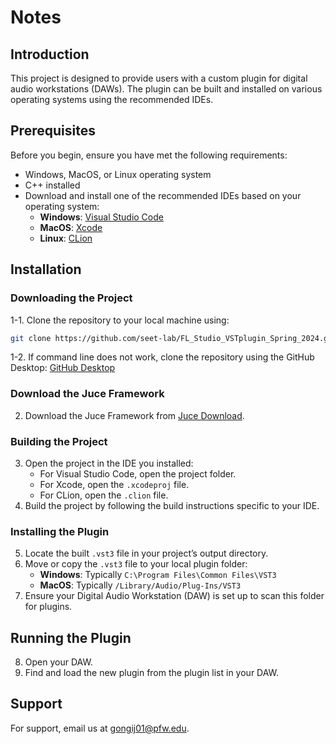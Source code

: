 
# Notes

## Introduction
This project is designed to provide users with a custom plugin for digital audio workstations (DAWs). The plugin can be built and installed on various operating systems using the recommended IDEs.

## Prerequisites
Before you begin, ensure you have met the following requirements:
- Windows, MacOS, or Linux operating system
- C++ installed
- Download and install one of the recommended IDEs based on your operating system:
  - **Windows**: [Visual Studio Code](https://code.visualstudio.com/)
  - **MacOS**: [Xcode](https://developer.apple.com/xcode/)
  - **Linux**: [CLion](https://www.jetbrains.com/clion/)

## Installation

### Downloading the Project
1-1. Clone the repository to your local machine using:
   ```bash
   git clone https://github.com/seet-lab/FL_Studio_VSTplugin_Spring_2024.git
   ```
1-2. If command line does not work, clone the repository using the GitHub Desktop:
   [GitHub Desktop](https://desktop.github.com)

### Download the Juce Framework
2. Download the Juce Framework from [Juce Download](https://juce.com/download).

### Building the Project
3. Open the project in the IDE you installed:
   - For Visual Studio Code, open the project folder.
   - For Xcode, open the `.xcodeproj` file.
   - For CLion, open the `.clion` file.
4. Build the project by following the build instructions specific to your IDE.

### Installing the Plugin
5. Locate the built `.vst3` file in your project’s output directory.
6. Move or copy the `.vst3` file to your local plugin folder:
   - **Windows**: Typically `C:\Program Files\Common Files\VST3`
   - **MacOS**: Typically `/Library/Audio/Plug-Ins/VST3`
7. Ensure your Digital Audio Workstation (DAW) is set up to scan this folder for plugins.

## Running the Plugin
8. Open your DAW.
9. Find and load the new plugin from the plugin list in your DAW.

## Support
For support, email us at [gongij01@pfw.edu](mailto:gongij01@pfw.edu).

